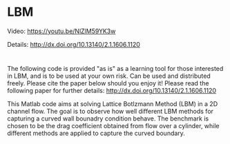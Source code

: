 # LBM

Video: https://youtu.be/NlZlM59YK3w

Details: http://dx.doi.org/10.13140/2.1.1606.1120

# 
The following code is provided "as is" as a learning tool for those interested in LBM, and is to be used at your own risk.
Can be used and distributed freely. Please cite the paper below should you enjoy it!
Please read the following paper for further details:
http://dx.doi.org/10.13140/2.1.1606.1120

This Matlab code aims at solving Lattice Botlzmann Method (LBM) in a 2D channel flow.
The goal is to observe how well different LBM methods for capturing a curved wall bounadry condition behave.
The benchmark is chosen to be the drag coefficient obtained from flow over a cylinder, while different methods are applied to capture the curved boundary.
